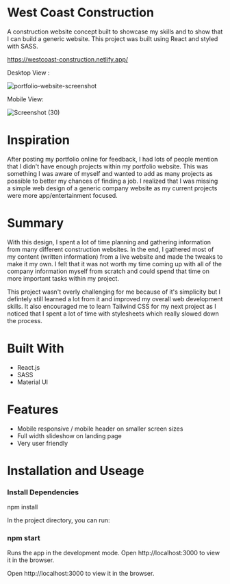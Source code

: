 <h1>West Coast Construction</h1>

A construction website concept built to showcase my skills and to show that I can build a generic website. This project was built using React and styled with SASS.

https://westcoast-construction.netlify.app/

Desktop View : 

![portfolio-website-screenshot](https://user-images.githubusercontent.com/101522330/201959388-46657fdd-e756-4db7-873d-71eaa572f91d.png)

Mobile View: 

![Screenshot (30)](https://user-images.githubusercontent.com/101522330/201775959-a3eee7b0-273d-4c97-8690-9c57813a046f.png)

<h1>Inspiration</h1>

After posting my portfolio online for feedback, I had lots of people mention that I didn't have enough projects within my portfolio website.
This was something I was aware of myself and wanted to add as many projects as possible to better my chances of finding a job. I realized that I was missing a simple web design of a generic company website as my current projects were more app/entertainment focused.

<h1>Summary</h1>

With this design, I spent a lot of time planning and gathering information from many different construction websites. In the end, I gathered most of my content (written information) from a live website and made the tweaks to make it my own. I felt that it was not worth my time coming up with all of the company information myself from scratch and could spend that time on more important tasks within my project. 

This project wasn't overly challenging for me because of it's simplicity but I defintely still learned a lot from it and improved my overall web development skills.
It also encouraged me to learn Tailwind CSS for my next project as I noticed that I spent a lot of time with stylesheets which really slowed down the process.


<h1>Built With</h1>

- React.js
- SASS
- Material UI

<h1>Features</h1>

- Mobile responsive / mobile header on smaller screen sizes
- Full width slideshow on landing page
- Very user friendly

<h1>Installation and Useage</h1>

<h3>Install Dependencies</h3>

npm install

In the project directory, you can run:

<h3>npm start</h3>

Runs the app in the development mode.
Open http://localhost:3000 to view it in the browser.

Open http://localhost:3000 to view it in the browser.
